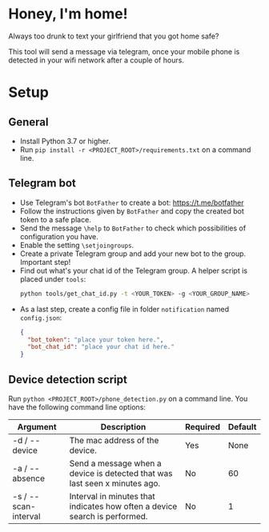 # Honey, I'm home!

Always too drunk to text your girlfriend that you got home safe?

This tool will send a message via telegram, once your mobile phone is detected in your wifi network after a couple of hours.

# Setup

## General

- Install Python 3.7 or higher.
- Run ``pip install -r <PROJECT_ROOT>/requirements.txt`` on a command line.

## Telegram bot

- Use Telegram's bot ``BotFather`` to create a bot: https://t.me/botfather
- Follow the instructions given by ``BotFather`` and copy the created bot token to a safe place.
- Send the message ``\help`` to ``BotFather`` to check which possibilities of configuration you have.
- Enable the setting ``\setjoingroups``.
- Create a private Telegram group and add your new bot to the group. Important step!
- Find out what's your chat id of the Telegram group. A helper script is placed under ``tools``:
    ```bash
    python tools/get_chat_id.py -t <YOUR_TOKEN> -g <YOUR_GROUP_NAME>
    ```
- As a last step, create a config file in folder ``notification`` named ``config.json``:
    ```json
    {
      "bot_token": "place your token here.",
      "bot_chat_id": "place your chat id here."
    }
    ```

## Device detection script

Run ``python <PROJECT_ROOT>/phone_detection.py`` on a command line. You have the following command line options:

|Argument|Description|Required|Default|
|---|---|---|---|
|-d / --device|The mac address of the device.|Yes|None|
|-a / --absence|Send a message when a device is detected that was last seen x minutes ago.|No|60|
|-s / --scan-interval|Interval in minutes that indicates how often a device search is performed.|No|1|
